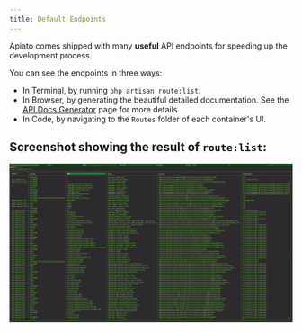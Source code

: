 ```yaml
---
title: Default Endpoints
---
```


Apiato comes shipped with many **useful** API endpoints for speeding up the development process.

You can see the endpoints in three ways:
- In Terminal, by running `php artisan route:list`.
- In Browser, by generating the beautiful detailed documentation. See the [API Docs Generator](api-docs-generator) page for more details.
- In Code, by navigating to the `Routes` folder of each container's UI.

## Screenshot showing the result of `route:list`:

![](../assets/img/routes.png)
